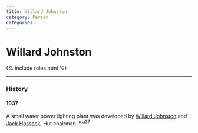 ```yaml
---
title: Willard Johnston
category: Person
categories:
---
```

<!--img src="https://raw.githubusercontent.com/MeanyLodge/meanylodge.github.com/assets/img/20YY-Person-Template.jpeg" style="width: 40%;" align="right"-->
# Willard Johnston

{% include roles.html %}

---
### History

#### 1937

A small water power lighting plant was developed by [Willard Johnston](/Person/Willard-Johnston) and [Jack Hossack](/Person/Jack-Hossack), Hut chairman. <sup>[ma37][]</sup>

[ma37]: /Mountaineer-Annual#1937
